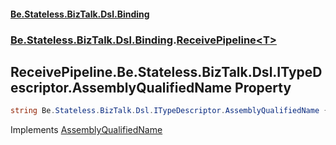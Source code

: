 #### [Be.Stateless.BizTalk.Dsl.Binding](README.md 'README')
### [Be.Stateless.BizTalk.Dsl.Binding](Be.Stateless.BizTalk.Dsl.Binding.md 'Be.Stateless.BizTalk.Dsl.Binding').[ReceivePipeline&lt;T&gt;](ReceivePipeline_T_.md 'Be.Stateless.BizTalk.Dsl.Binding.ReceivePipeline<T>')

## ReceivePipeline<T>.Be.Stateless.BizTalk.Dsl.ITypeDescriptor.AssemblyQualifiedName Property

```csharp
string Be.Stateless.BizTalk.Dsl.ITypeDescriptor.AssemblyQualifiedName { get; }
```

Implements [AssemblyQualifiedName](https://docs.microsoft.com/en-us/dotnet/api/Be.Stateless.BizTalk.Dsl.ITypeDescriptor.AssemblyQualifiedName 'Be.Stateless.BizTalk.Dsl.ITypeDescriptor.AssemblyQualifiedName')